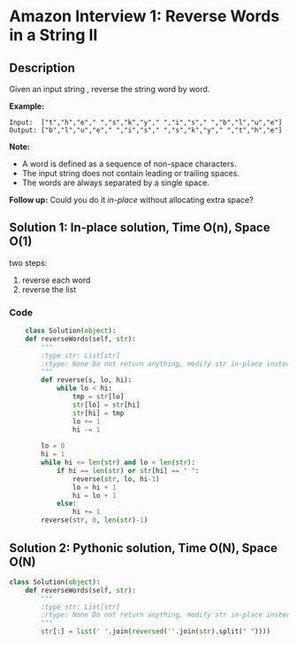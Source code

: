 # Amazon Interview 1: Reverse Words in a String II

## Description

Given an input string , reverse the string word by word. 

**Example:**

```
Input:  ["t","h","e"," ","s","k","y"," ","i","s"," ","b","l","u","e"]
Output: ["b","l","u","e"," ","i","s"," ","s","k","y"," ","t","h","e"]
```

**Note:** 

- A word is defined as a sequence of non-space characters.
- The input string does not contain leading or trailing spaces.
- The words are always separated by a single space.

**Follow up:** Could you do it *in-place* without allocating extra space?



## Solution 1: In-place solution, Time O(n), Space O(1)

two steps:

1. reverse each word
2. reverse the list

### Code

```python
	class Solution(object):
    def reverseWords(self, str):
        """
        :type str: List[str]
        :rtype: None Do not return anything, modify str in-place instead.
        """
        def reverse(s, lo, hi):
            while lo < hi:
                tmp = str[lo]
                str[lo] = str[hi]
                str[hi] = tmp
                lo += 1
                hi -= 1
                
        lo = 0
        hi = 1
        while hi <= len(str) and lo < len(str):
            if hi == len(str) or str[hi] == " ":
                reverse(str, lo, hi-1)
                lo = hi + 1
                hi = lo + 1
            else:
                hi += 1
        reverse(str, 0, len(str)-1)
```



## Solution 2: Pythonic solution, Time O(N), Space O(N)

``` python
class Solution(object):
    def reverseWords(self, str):
        """
        :type str: List[str]
        :rtype: None Do not return anything, modify str in-place instead.
        """
        str[:] = list(' '.join(reversed(''.join(str).split(" "))))
```





